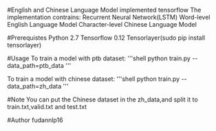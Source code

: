 #English and Chinese Language Model implemented tensorflow
The implementation contrains:
Recurrent Neural Network(LSTM)
Word-level English Language Model
Character-level Chinese Language Model

#Prerequistes
Python 2.7
Tensorflow 0.12
Tensorlayer(sudo pip install tensorlayer)

#Usage
To train a model with ptb dataset:
'''shell
python train.py --data_path=ptb_data
'''

To train a model with chinese dataset:
'''shell
python train.py --data_path=zh_data
'''

#Note
You can put the Chinese dataset in the zh_data,and split it to
train.txt,valid.txt and test.txt

#Author
fudannlp16 